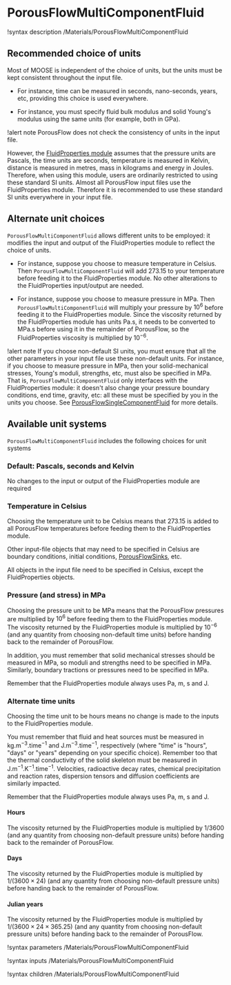 # PorousFlowMultiComponentFluid

!syntax description /Materials/PorousFlowMultiComponentFluid

## Recommended choice of units

Most of MOOSE is independent of the choice of units, but the units must be kept consistent throughout the input file.

- For instance, time can be measured in seconds, nano-seconds, years, etc, providing this choice is used everywhere.

- For instance, you must specify fluid bulk modulus and solid Young's modulus using the same units (for example, both in GPa).

!alert note
PorousFlow does not check the consistency of units in the input file.

However, the [FluidProperties module](fluid_properties/index.md) assumes that the pressure units are Pascals, the time units are seconds, temperature is measured in Kelvin, distance is measured in metres, mass in kilograms and energy in Joules.  Therefore, when using this module, users are ordinarily restricted to using these standard SI units.  Almost all PorousFlow input files use the FluidProperties module.  Therefore it is recommended to use these standard SI units everywhere in your input file.

## Alternate unit choices

`PorousFlowMultiComponentFluid` allows different units to be employed: it modifies the input and output of the FluidProperties module to reflect the choice of units.

- For instance, suppose you choose to measure temperature in Celsius.  Then `PorousFlowMultiComponentFluid` will add 273.15 to your temperature before feeding it to the FluidProperties module.  No other alterations to the FluidProperties input/output are needed.

- For instance, suppose you choose to measure pressure in MPa.  Then `PorousFlowMultiComponentFluid` will multiply your pressure by $10^6$ before feeding it to the FluidProperties module.  Since the viscosity returned by the FluidProperties module has units Pa.s, it needs to be converted to MPa.s before using it in the remainder of PorousFlow, so the FluidProperties viscosity is multiplied by $10^{-6}$.

!alert note
If you choose non-default SI units, you must ensure that all the other parameters in your input file use these non-default units.  For instance, if you choose to measure pressure in MPa, then your solid-mechanical stresses, Young's moduli, strengths, etc, must also be specified in MPa.  That is, `PorousFlowMultiComponentFluid` only interfaces with the FluidProperties module: it doesn't also change your pressure boundary conditions, end time, gravity, etc: all these must be specified by you in the units you choose. See [PorousFlowSingleComponentFluid](PorousFlowSingleComponentFluid.md) for more details.



## Available unit systems

`PorousFlowMultiComponentFluid` includes the following choices for unit systems

### Default: Pascals, seconds and Kelvin

No changes to the input or output of the FluidProperties module are required

### Temperature in Celsius

Choosing the temperature unit to be Celsius means that 273.15 is added to all PorousFlow temperatures before feeding them to the FluidProperties module.

Other input-file objects that may need to be specified in Celsius are boundary conditions, initial conditions, [PorousFlowSinks](PorousFlowSink.md), etc.

All objects in the input file need to be specified in Celsius, except the FluidProperties objects.

### Pressure (and stress) in MPa

Choosing the pressure unit to be MPa means that the PorousFlow pressures are multiplied by $10^{6}$ before feeding them to the FluidProperties module.  The viscosity returned by the FluidProperties module is multiplied by $10^{-6}$ (and any quantity from choosing non-default time units) before handing back to the remainder of PorousFlow.

In addition, you must remember that solid mechanical stresses should be measured in MPa, so moduli and strengths need to be specified in MPa.  Similarly, boundary tractions or pressures need to be specified in MPa.

Remember that the FluidProperties module always uses Pa, m, s and J.

### Alternate time units

Choosing the time unit to be hours means no change is made to the inputs to the FluidProperties module.

You must remember that fluid and heat sources must be measured in kg.m$^{-3}$.time$^{-1}$ and J.m$^{-3}$.time$^{-1}$, respectively (where "time" is "hours", "days" or "years" depending on your specific choice).  Remember too that the thermal conductivity of the solid skeleton must be measured in J.m$^{-1}$.K$^{-1}$.time$^{-1}$.  Velocities, radioactive decay rates, chemical precipitation and reaction rates, dispersion tensors and diffusion coefficients are similarly impacted.

Remember that the FluidProperties module always uses Pa, m, s and J. 

#### Hours

The viscosity returned by the FluidProperties module is multiplied by $1/3600$ (and any quantity from choosing non-default pressure units) before handing back to the remainder of PorousFlow.

#### Days

The viscosity returned by the FluidProperties module is multiplied by $1/(3600\times 24)$ (and any quantity from choosing non-default pressure units) before handing back to the remainder of PorousFlow.

#### Julian years

The viscosity returned by the FluidProperties module is multiplied by $1/(3600\times 24\times 365.25)$ (and any quantity from choosing non-default pressure units) before handing back to the remainder of PorousFlow.


!syntax parameters /Materials/PorousFlowMultiComponentFluid

!syntax inputs /Materials/PorousFlowMultiComponentFluid

!syntax children /Materials/PorousFlowMultiComponentFluid
